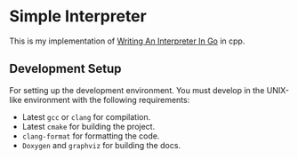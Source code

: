 # Simple Interpreter

This is my implementation of [Writing An Interpreter In Go](https://interpreterbook.com/)
in cpp.

## Development Setup

For setting up the development environment. You must develop in the UNIX-like environment with the following requirements:

+ Latest `gcc` or `clang` for compilation.
+ Latest `cmake` for building the project.
+ `clang-format` for formatting the code.
+ `Doxygen` and `graphviz` for building the docs.
